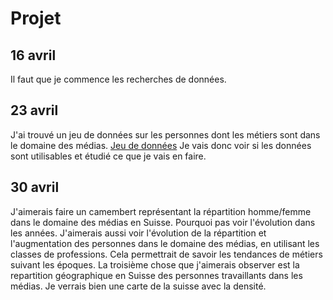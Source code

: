 # Projet
## 16 avril
Il faut que je commence les recherches de données.
## 23 avril
J'ai trouvé un jeu de données sur les personnes dont les métiers sont dans le domaine des médias.
[Jeu de données](https://opendata.swiss/fr/dataset/medienokonomische-aspekte-erwerbstatige-nach-beruflicher-tatigkeit-im-medienbereich2)
Je vais donc voir si les données sont utilisables et étudié ce que je vais en faire.
## 30 avril
J'aimerais faire un camembert représentant la répartition homme/femme dans le domaine des médias en Suisse. Pourquoi pas voir l'évolution dans les années. 
J'aimerais aussi voir l'évolution de la répartition et l'augmentation des personnes dans le domaine des médias, en utilisant les classes de professions. Cela permettrait de savoir les tendances de métiers suivant les époques.
La troisième chose que j'aimerais observer est la repartition géographique en Suisse des personnes travaillants dans les médias. Je verrais bien une carte de la suisse avec la densité.

